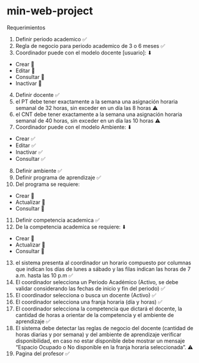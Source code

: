 # min-web-project

Requerimientos

1. Definir periodo academico ✅
2. Regla de negocio para periodo academico de 3 o 6 meses ✅
3. Coordinador puede con el modelo docente [usuario]: ⬇

-   Crear 🏁
-   Editar 🏁
-   Consultar 🏁
-   Inactivar 🏁

4. Definir docente ✅
5. el PT debe tener exactamente a la semana una asignación horaria semanal de 32 horas, sin exceder en un día las 8 horas ⚠
6. el CNT debe tener exactamente a la semana una asignación horaria semanal de 40 horas, sin exceder en un día las 10 horas ⚠
7. Coordinador puede con el modelo Ambiente: ⬇

-   Crear ✅
-   Editar ✅
-   Inactivar ✅
-   Consultar ✅

8. Definir ambiente ✅
9. Definir programa de aprendizaje ✅
10. Del programa se requiere:

-   Crear 🏁
-   Actualizar 🏁
-   Consultar 🏁

11. Definir competencia academica ✅
12. De la competencia academica se requiere: ⬇

-   Crear 🏁
-   Actualizar 🏁
-   Consultar 🏁

13. el sistema presenta al coordinador un horario compuesto por columnas que indican los días de lunes a sábado y las filas indican las
    horas de 7 a.m. hasta las 10 p.m ✅
14. El coordinador selecciona un Periodo Académico (Activo, se debe validar considerando las fechas de inicio y fin del periodo) ✅
15. El coordinador selecciona o busca un docente (Activo) ✅
16. El coordinador selecciona una franja horaria (día y horas) ✅
17. El coordinador selecciona la competencia que dictará el docente, la cantidad de horas a orientar de la competencia y el ambiente de aprendizaje ✅
18. El sistema debe detectar las reglas de negocio del docente (cantidad de horas diarias y por semana) y
    del ambiente de aprendizaje verificar disponibilidad, en caso no estar disponible debe mostrar un
    mensaje “Espacio Ocupado o No disponible en la franja horaria seleccionada”. ⚠
19. Pagina del profesor ✅
